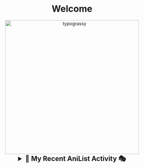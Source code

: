 <div align="center">

# Welcome
<a href="https://github.com/kawarimidoll/typograssy">
    <img alt="typograssy" src="https://typograssy.deno.dev/api?text=%E3%82%88%E3%81%86%E3%81%93%E3%81%9D%E3%81%BF%E3%81%AA%E3%81%95%E3%82%93%20-%20Shebyyy--&&l0=none&l1=82d9d0&l2=027353&l3=038c4c&l4=01402e&bg=none&frame=none&speed=100&comment=" width="421.99">
</a>


<details>
<summary style="cursor: pointer; font-weight: bold; font-size: 1.5em;">🌸 My Recent AniList Activity 🎭</summary>

<div style="text-align: center; font-size: 1.5 em; font-weight: bold;">
🎭 My Recent AniList Activity 🎭
</div>
<!-- ANILIST_ACTIVITY:start -->

- 📺 Watched episode 1 - 4 of [Shangri-La Frontier Season 2](https://anilist.co/anime/176508) (13:28 03 November 2024)
- 📺 Watched episode 1 - 6 of [Demon Lord, Retry! R](https://anilist.co/anime/168500) (10:04 03 November 2024)
- 📺 Watched episode 1 - 5 of [BLUE LOCK Season 2](https://anilist.co/anime/163146) (09:51 03 November 2024)
- 📺 Watched episode 1 of [One Piece Log: Fish-Man Island Saga](https://anilist.co/anime/183423) (08:31 03 November 2024)
- 📺 Watched episode 1 - 5 of [BLEACH: Thousand-Year Blood War - The Conflict](https://anilist.co/anime/169755) (20:03 02 November 2024)

<!-- ANILIST_ACTIVITY:end -->
